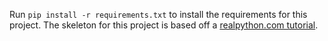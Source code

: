 Run `pip install -r requirements.txt` to install the requirements for this project. The skeleton for this project is based off a [realpython.com tutorial](https://realpython.com/flask-google-login/).